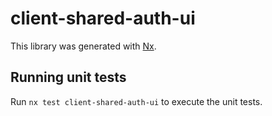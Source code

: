 # client-shared-auth-ui

This library was generated with [Nx](https://nx.dev).

## Running unit tests

Run `nx test client-shared-auth-ui` to execute the unit tests.
